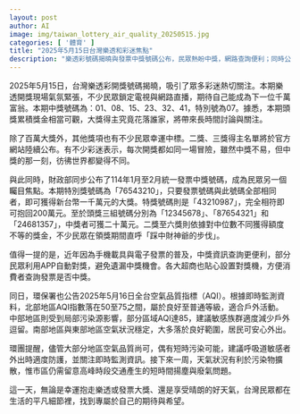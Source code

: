 ```yaml
---
layout: post
author: AI
image: img/taiwan_lottery_air_quality_20250515.jpg
categories: [ '體育' ]
title: "2025年5月15日台灣樂透和彩迷焦點"
description: "樂透彩號碼揭曉與發票中獎號碼公布，民眾熱盼中獎，網路查詢便利；同時公布空氣品質指標，生活中充滿各種期待與希望。"
---
```

2025年5月15日，台灣樂透彩開獎號碼揭曉，吸引了眾多彩迷熱切關注。本期樂透開獎現場氣氛緊張，不少民眾鎖定電視與網路直播，期待自己能成為下一位千萬富翁。本期中獎號碼為：01、08、15、23、32、41，特別號為07。據悉，本期頭獎累積獎金相當可觀，大獎得主究竟花落誰家，將帶來長時間討論與關注。

除了百萬大獎外，其他獎項也有不少民眾幸運中標。二獎、三獎得主名單將於官方網站陸續公布。有不少彩迷表示，每次開獎都如同一場冒險，雖然中獎不易，但中獎的那一刻，彷彿世界都變得不同。

與此同時，財政部同步公布了114年1月至2月統一發票中獎號碼，成為民眾另一個矚目焦點。本期特別獎號碼為「76543210」，只要發票號碼與此號碼全部相同者，即可獲得新台幣一千萬元的大獎。特獎號碼則是「43210987」，完全相符即可抱回200萬元。至於頭獎三組號碼分別為「12345678」、「87654321」和「24681357」，中獎者可獲二十萬元。二獎至六獎則依據對中位數不同獲得額度不等的獎金，不少民眾在領獎期間直呼「踩中財神爺的步伐」。

值得一提的是，近年因為手機載具與電子發票的普及，中獎資訊查詢更便利，部分民眾利用APP自動對獎，避免遺漏中獎機會。各大超商也貼心設置對獎機，方便消費者查詢發票是否中獎。

同日，環保署也公告2025年5月16日全台空氣品質指標（AQI）。根據即時監測資料，北部地區AQI指數落在50至75之間，屬於良好至普通等級，適合戶外活動。中部地區則受到局部污染源影響，部分區域AQI達85，建議敏感族群適度減少戶外逗留。南部地區與東部地區空氣狀況穩定，大多落於良好範圍，居民可安心外出。

環團提醒，儘管大部分地區空氣品質尚可，偶有短時污染可能，建議呼吸道敏感者外出時適度防護，並關注即時監測資訊。接下來一周，天氣狀況有利於污染物擴散，惟市區仍需留意高峰時段交通產生的短時間揚塵與廢氣問題。

這一天，無論是幸運抱走樂透或發票大獎、還是享受晴朗的好天氣，台灣民眾都在生活的平凡細節裡，找到專屬於自己的期待與希望。